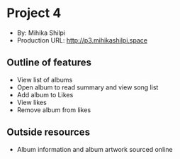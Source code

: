 # Project 4
+ By: Mihika Shilpi
+ Production URL: <http://p3.mihikashilpi.space>


## Outline of features
* View list of albums
* Open album to read summary and view song list
* Add album to Likes
* View likes
* Remove album from likes

## Outside resources
* Album information and album artwork sourced online
